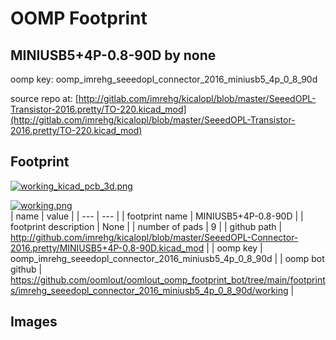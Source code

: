 # OOMP Footprint  
## MINIUSB5+4P-0.8-90D  by none  
  
oomp key: oomp_imrehg_seeedopl_connector_2016_miniusb5_4p_0_8_90d  
  
source repo at: [http://gitlab.com/imrehg/kicalopl/blob/master/SeeedOPL-Transistor-2016.pretty/TO-220.kicad_mod](http://gitlab.com/imrehg/kicalopl/blob/master/SeeedOPL-Transistor-2016.pretty/TO-220.kicad_mod)  
## Footprint  
  
[![working_kicad_pcb_3d.png](working_kicad_pcb_3d_600.png)](working_kicad_pcb_3d.png)  
  
[![working.png](working_600.png)](working.png)  
| name | value | 
| --- | --- | 
| footprint name | MINIUSB5+4P-0.8-90D | 
| footprint description | None | 
| number of pads | 9 | 
| github path | http://github.com/imrehg/kicalopl/blob/master/SeeedOPL-Connector-2016.pretty/MINIUSB5+4P-0.8-90D.kicad_mod | 
| oomp key | oomp_imrehg_seeedopl_connector_2016_miniusb5_4p_0_8_90d | 
| oomp bot github | https://github.com/oomlout/oomlout_oomp_footprint_bot/tree/main/footprints/imrehg_seeedopl_connector_2016_miniusb5_4p_0_8_90d/working | 
## Images  

